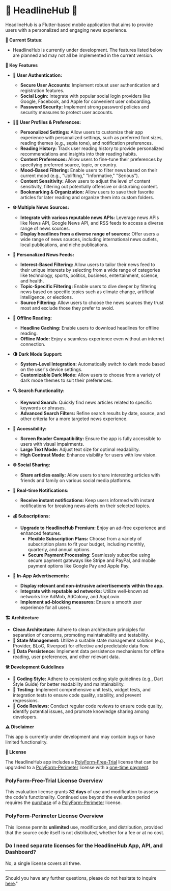 # 📰 HeadlineHub  📰

HeadlineHub is a Flutter-based mobile application that aims to provide users with a personalized and engaging news experience. 

**🚧 Current Status**: 
* HeadlineHub is currently under development. The features listed below are planned and may not all be implemented in the current version.

**🚀 Key Features**

* **🔐 User Authentication:**
    * **Secure User Accounts:** Implement robust user authentication and registration features.
    * **Social Login:** Integrate with popular social login providers like Google, Facebook, and Apple for convenient user onboarding.
    * **Password Security:** Implement strong password policies and security measures to protect user accounts.

* **🙍‍♂️ User Profiles & Preferences:**
    * **Personalized Settings:** Allow users to customize their app experience with personalized settings, such as preferred font sizes, reading themes (e.g., sepia tone), and notification preferences.
    * **Reading History:** Track user reading history to provide personalized recommendations and insights into their reading habits.
    * **Content Preferences:** Allow users to fine-tune their preferences by specifying preferred source, topic, or country.
    * **Mood-Based Filtering:** Enable users to filter news based on their current mood (e.g., "Uplifting," "Informative," "Serious").
    * **Content Sensitivity:** Allow users to adjust the level of content sensitivity, filtering out potentially offensive or disturbing content.
    * **Bookmarking & Organization:** Allow users to save their favorite articles for later reading and organize them into custom folders. 

* **🌐 Multiple News Sources:**
    * **Integrate with various reputable news APIs:** Leverage news APIs like News API, Google News API, and RSS feeds to access a diverse range of news sources.
    * **Display headlines from a diverse range of sources:** Offer users a wide range of news sources, including international news outlets, local publications, and niche publications.

* **🤔 Personalized News Feeds:**
    * **Interest-Based Filtering:** Allow users to tailor their news feed to their unique interests by selecting from a wide range of categories like technology, sports, politics, business, entertainment, science, and health. 
    * **Topic-Specific Filtering:** Enable users to dive deeper by filtering news based on specific topics such as climate change, artificial intelligence, or elections. 
    * **Source Filtering:** Allow users to choose the news sources they trust most and exclude those they prefer to avoid.

* **💾 Offline Reading:**
    * **Headline Caching:** Enable users to download headlines for offline reading.
    * **Offline Mode:** Enjoy a seamless experience even without an internet connection.

* **🌗 Dark Mode Support:**
    * **System-Level Integration:** Automatically switch to dark mode based on the user's device settings.
    * **Customizable Dark Mode:** Allow users to choose from a variety of dark mode themes to suit their preferences.

* **🔍 Search Functionality:**
    * **Keyword Search:** Quickly find news articles related to specific keywords or phrases.
    * **Advanced Search Filters:** Refine search results by date, source, and other criteria for a more targeted news experience.

* **🚀 Accessibility:**
    * **Screen Reader Compatibility:** Ensure the app is fully accessible to users with visual impairments.
    * **Large Text Mode:** Adjust text size for optimal readability.
    * **High Contrast Mode:** Enhance visibility for users with low vision.

* **🌐 Social Sharing:**
    * **Share articles easily:** Allow users to share interesting articles with friends and family on various social media platforms.

* **🔔 Real-time Notifications:**
    * **Receive instant notifications:** Keep users informed with instant notifications for breaking news alerts on their selected topics.

* **💰 Subscriptions:**
    * **Upgrade to HeadlineHub Premium:** Enjoy an ad-free experience and enhanced features.
        * **Flexible Subscription Plans:** Choose from a variety of subscription plans to fit your budget, including monthly, quarterly, and annual options.
        * **Secure Payment Processing:** Seamlessly subscribe using secure payment gateways like Stripe and PayPal, and mobile payment options like Google Pay                and Apple Pay.

* **📣 In-App Advertisements:**
    * **Display relevant and non-intrusive advertisements within the app.**
    * **Integrate with reputable ad networks:** Utilize well-known ad networks like AdMob, AdColony, and AppLovin.
    * **Implement ad-blocking measures:** Ensure a smooth user experience for all users.


**🏗️ Architecture**

* **Clean Architecture:** Adhere to clean architecture principles for separation of concerns, promoting maintainability and testability.
* **🚦 State Management:** Utilize a suitable state management solution (e.g., Provider, BLoC, Riverpod) for effective and predictable data flow.
* **💾 Data Persistence:** Implement data persistence mechanisms for offline reading, user preferences, and other relevant data.

**🛠️ Development Guidelines**

* **🎨 Coding Style:** Adhere to consistent coding style guidelines (e.g., Dart Style Guide) for better readability and maintainability.
* **🧪 Testing:** Implement comprehensive unit tests, widget tests, and integration tests to ensure code quality, stability, and prevent regressions.
* **🤝 Code Reviews:** Conduct regular code reviews to ensure code quality, identify potential issues, and promote knowledge sharing among developers.

**⚠️ Disclaimer**

This app is currently under development and may contain bugs or have limited functionality.

**📝 License**

The HeadlineHub app includes a [PolyForm-Free-Trial](https://polyformproject.org/licenses/free-trial/1.0.0/) license that can be upgraded to a [PolyForm-Perimeter](https://polyformproject.org/licenses/perimeter/1.0.1/) license with a [one-time payment](https://github.com/sponsors/headlinehub).

### PolyForm-Free-Trial License Overview
This evaluation license grants **32 days** of use and modification to assess the code's functionality. Continued use beyond the evaluation period requires the [purchase](https://github.com/sponsors/headlinehub) of a [PolyForm-Perimeter](https://polyformproject.org/licenses/perimeter/1.0.1/) license.

### PolyForm-Perimeter License Overview
This license permits **unlimited** use, modification, and distribution, provided that the source code itself is not distributed, whether for a fee or at no cost.

### Do I need separate licenses for the HeadlineHub App, API, and Dashboard?
No, a single license covers all three.

---
Should you have any further questions, please do not hesitate to inquire [here](https://github.com/headlinehub/app/issues)."

